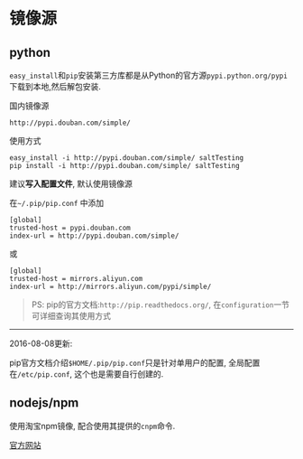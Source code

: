 # 镜像源

## python

`easy_install`和`pip`安装第三方库都是从Python的官方源`pypi.python.org/pypi` 下载到本地,然后解包安装.

国内镜像源

`http://pypi.douban.com/simple/`

使用方式

```
easy_install -i http://pypi.douban.com/simple/ saltTesting
pip install -i http://pypi.douban.com/simple/ saltTesting
```

建议**写入配置文件**, 默认使用镜像源

在`~/.pip/pip.conf` 中添加

```
[global]
trusted-host = pypi.douban.com
index-url = http://pypi.douban.com/simple/
```

或

```
[global]
trusted-host = mirrors.aliyun.com
index-url = http://mirrors.aliyun.com/pypi/simple/
```

> PS: pip的官方文档:`http://pip.readthedocs.org/`, 在`configuration`一节可详细查询其使用方式

------

2016-08-08更新:

pip官方文档介绍`$HOME/.pip/pip.conf`只是针对单用户的配置, 全局配置在`/etc/pip.conf`, 这个也是需要自行创建的.

## nodejs/npm

使用淘宝npm镜像, 配合使用其提供的`cnpm`命令.

[官方网站](https://npm.taobao.org/)

